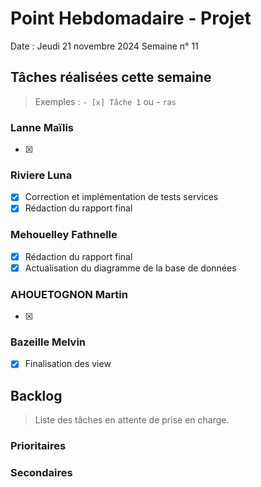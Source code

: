 # Point Hebdomadaire - Projet

Date : Jeudi 21 novembre 2024
Semaine n° 11

## Tâches réalisées cette semaine

> Exemples : `- [x] Tâche 1` ou - `ras`

### Lanne Maïlis
- [X] 

### Riviere Luna
- [X] Correction et implémentation de tests services
- [X] Rédaction du rapport final

### Mehouelley Fathnelle
- [X] Rédaction du rapport final
- [X] Actualisation du diagramme de la base de données
### AHOUETOGNON Martin
- [X] 
### Bazeille Melvin

- [X] Finalisation des view

## Backlog

> Liste des tâches en attente de prise en charge.


### Prioritaires


### Secondaires
